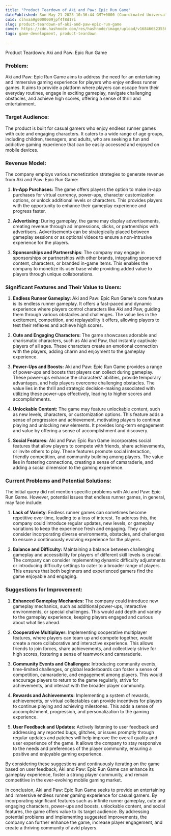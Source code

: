```yaml
---
title: "Product Teardown of Aki and Paw: Epic Run Game"
datePublished: Sun May 21 2023 10:36:44 GMT+0000 (Coordinated Universal Time)
cuid: clhxaa9g0000009jpf4f8d17i
slug: product-teardown-of-aki-and-paw-epic-run-game
cover: https://cdn.hashnode.com/res/hashnode/image/upload/v1684665235568/741cf470-011d-45e6-a406-6382d337f520.jpeg
tags: game-development, product-teardown

---
```


Product Teardown: Aki and Paw: Epic Run Game

### Problem:

Aki and Paw: Epic Run Game aims to address the need for an entertaining and immersive gaming experience for players who enjoy endless runner games. It aims to provide a platform where players can escape from their everyday routines, engage in exciting gameplay, navigate challenging obstacles, and achieve high scores, offering a sense of thrill and entertainment.

### Target Audience:

The product is built for casual gamers who enjoy endless runner games with cute and engaging characters. It caters to a wide range of age groups, including children, teenagers, and adults, who are seeking a fun and addictive gaming experience that can be easily accessed and enjoyed on mobile devices.

### Revenue Model:

The company employs various monetization strategies to generate revenue from Aki and Paw: Epic Run Game:

1. **In-App Purchases:** The game offers players the option to make in-app purchases for virtual currency, power-ups, character customization options, or unlock additional levels or characters. This provides players with the opportunity to enhance their gameplay experience and progress faster.
    
2. **Advertising:** During gameplay, the game may display advertisements, creating revenue through ad impressions, clicks, or partnerships with advertisers. Advertisements can be strategically placed between gameplay sessions or as optional videos to ensure a non-intrusive experience for the players.
    
3. **Sponsorships and Partnerships**: The company may engage in sponsorships or partnerships with other brands, integrating sponsored content, characters, or branded in-game items. This enables the company to monetize its user base while providing added value to players through unique collaborations.
    

### Significant Features and Their Value to Users:

1. **Endless Runner Gameplay**: Aki and Paw: Epic Run Game's core feature is its endless runner gameplay. It offers a fast-paced and dynamic experience where players control characters like Aki and Paw, guiding them through various obstacles and challenges. The value lies in the excitement, competition, and replayability it offers, allowing players to test their reflexes and achieve high scores.
    
2. **Cute and Engaging Characters:** The game showcases adorable and charismatic characters, such as Aki and Paw, that instantly captivate players of all ages. These characters create an emotional connection with the players, adding charm and enjoyment to the gameplay experience.
    
3. **Power-Ups and Boosts:** Aki and Paw: Epic Run Game provides a range of power-ups and boosts that players can collect during gameplay. These power-ups enhance the characters' abilities, provide temporary advantages, and help players overcome challenging obstacles. The value lies in the thrill and strategic decision-making associated with utilizing these power-ups effectively, leading to higher scores and accomplishments.
    
4. **Unlockable Content:** The game may feature unlockable content, such as new levels, characters, or customization options. This feature adds a sense of progression and achievement, motivating players to continue playing and unlocking new elements. It provides long-term engagement and value by offering a sense of accomplishment and discovery.
    
5. **Social Features:** Aki and Paw: Epic Run Game incorporates social features that allow players to compete with friends, share achievements, or invite others to play. These features promote social interaction, friendly competition, and community building among players. The value lies in fostering connections, creating a sense of camaraderie, and adding a social dimension to the gaming experience.
    

### Current Problems and Potential Solutions:

The initial query did not mention specific problems with Aki and Paw: Epic Run Game. However, potential issues that endless runner games, in general, may face include:

1. **Lack of Variety**: Endless runner games can sometimes become repetitive over time, leading to a loss of interest. To address this, the company could introduce regular updates, new levels, or gameplay variations to keep the experience fresh and engaging. They can consider incorporating diverse environments, obstacles, and challenges to ensure a continuously evolving experience for the players.
    
2. **Balance and Difficulty:** Maintaining a balance between challenging gameplay and accessibility for players of different skill levels is crucial. The company can consider implementing dynamic difficulty adjustments or introducing difficulty settings to cater to a broader range of players. This ensures that both beginners and experienced gamers find the game enjoyable and engaging.
    

### Suggestions for Improvement:

1. **Enhanced Gameplay Mechanics:** The company could introduce new gameplay mechanics, such as additional power-ups, interactive environments, or special challenges. This would add depth and variety to the gameplay experience, keeping players engaged and curious about what lies ahead.
    
2. **Cooperative Multiplayer:** Implementing cooperative multiplayer features, where players can team up and compete together, would create a more collaborative and interactive experience. This allows friends to join forces, share achievements, and collectively strive for high scores, fostering a sense of teamwork and camaraderie.
    
3. **Community Events and Challenges:** Introducing community events, time-limited challenges, or global leaderboards can foster a sense of competition, camaraderie, and engagement among players. This would encourage players to return to the game regularly, strive for achievements, and interact with the broader player community.
    
4. **Rewards and Achievements:** Implementing a system of rewards, achievements, or virtual collectables can provide incentives for players to continue playing and achieving milestones. This adds a sense of accomplishment, progression, and personalization to the gaming experience.
    
5. **User Feedback and Updates:** Actively listening to user feedback and addressing any reported bugs, glitches, or issues promptly through regular updates and patches will help improve the overall quality and user experience of the game. It allows the company to stay responsive to the needs and preferences of the player community, ensuring a positive and enjoyable gaming experience.
    

By considering these suggestions and continuously iterating on the game based on user feedback, Aki and Paw: Epic Run Game can enhance its gameplay experience, foster a strong player community, and remain competitive in the ever-evolving mobile gaming market.

In conclusion, Aki and Paw: Epic Run Game seeks to provide an entertaining and immersive endless runner gaming experience for casual gamers. By incorporating significant features such as infinite runner gameplay, cute and engaging characters, power-ups and boosts, unlockable content, and social features, the game offers value to its target audience. By addressing potential problems and implementing suggested improvements, the company can further enhance the game, increase player engagement, and create a thriving community of avid players.